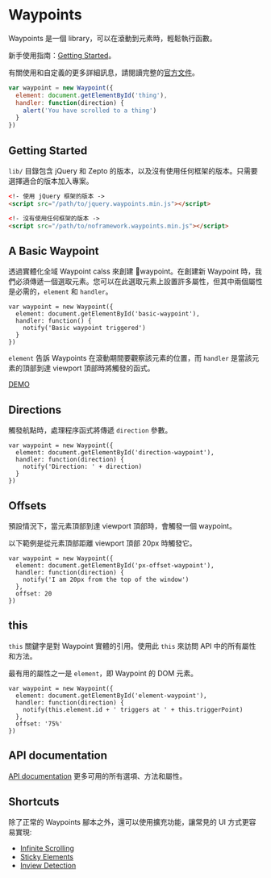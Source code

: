 # Waypoints


Waypoints 是一個 library，可以在滾動到元素時，輕鬆執行函數。

新手使用指南：[Getting Started](http://imakewebthings.com/waypoints/guides/getting-started)。

有關使用和自定義的更多詳細訊息，請閱讀完整的[官方文件](http://imakewebthings.com/waypoints/api/waypoint)。

```js
var waypoint = new Waypoint({
  element: document.getElementById('thing'),
  handler: function(direction) {
    alert('You have scrolled to a thing')
  }
})
```

## Getting Started

`lib/` 目錄包含 jQuery 和 Zepto 的版本，以及沒有使用任何框架的版本。只需要選擇適合的版本加入專案。

```html
<!- 使用 jQuery 框架的版本 ->
<script src="/path/to/jquery.waypoints.min.js"></script>

<!- 沒有使用任何框架的版本 ->
<script src="/path/to/noframework.waypoints.min.js"></script>

```


## A Basic Waypoint

透過實體化全域 Waypoint calss 來創建 waypoint。在創建新 Waypoint 時，我們必須傳遞一個選取元素。您可以在此選取元素上設置許多屬性，但其中兩個屬性是必需的，`element` 和 `handler`。

```
var waypoint = new Waypoint({
  element: document.getElementById('basic-waypoint'),
  handler: function() {
    notify('Basic waypoint triggered')
  }
})
```

`element` 告訴 Waypoints 在滾動期間要觀察該元素的位置，而 `handler` 是當該元素的頂部到達 viewport 頂部時將觸發的函式。

[DEMO](./demo/waypoint-basic.html)

## Directions

觸發航點時，處理程序函式將傳遞 `direction` 參數。

```
var waypoint = new Waypoint({
  element: document.getElementById('direction-waypoint'),
  handler: function(direction) {
    notify('Direction: ' + direction)
  }
})
```

## Offsets

預設情況下，當元素頂部到達 viewport 頂部時，會觸發一個 waypoint。

以下範例是從元素頂部距離 viewport 頂部 20px 時觸發它。

```
var waypoint = new Waypoint({
  element: document.getElementById('px-offset-waypoint'),
  handler: function(direction) {
    notify('I am 20px from the top of the window')
  },
  offset: 20 
})
```

## this

`this` 關鍵字是對 Waypoint 實體的引用。使用此 `this` 來訪問 API 中的所有屬性和方法。

最有用的屬性之一是 `element`，即 Waypoint 的 DOM 元素。

```
var waypoint = new Waypoint({
  element: document.getElementById('element-waypoint'),
  handler: function(direction) {
    notify(this.element.id + ' triggers at ' + this.triggerPoint)
  },
  offset: '75%'
})
```

## API documentation

[API documentation](http://imakewebthings.com/waypoints/api/waypoint) 更多可用的所有選項、方法和屬性。

## Shortcuts

除了正常的 Waypoints 腳本之外，還可以使用擴充功能，讓常見的 UI 方式更容易實現:

- [Infinite Scrolling](http://imakewebthings.com/waypoints/shortcuts/infinite-scroll)
- [Sticky Elements](http://imakewebthings.com/waypoints/shortcuts/sticky-elements)
- [Inview Detection](http://imakewebthings.com/waypoints/shortcuts/inview)